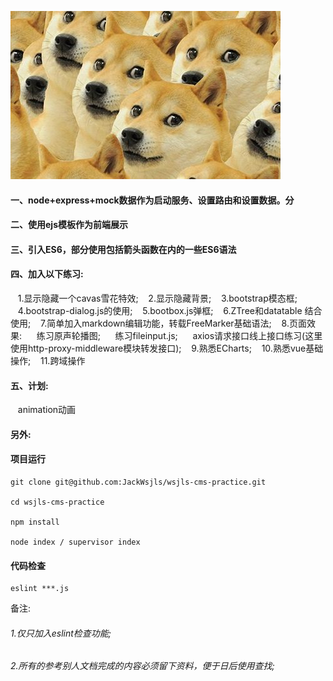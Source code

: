![Image text](https://raw.githubusercontent.com/JackWsjls/wsjls-cms-practice/master/markdown_images/image0_dog.jpg)
#### 一、node+express+mock数据作为启动服务、设置路由和设置数据。分

#### 二、使用ejs模板作为前端展示

#### 三、引入ES6，部分使用包括箭头函数在内的一些ES6语法

#### 四、加入以下练习:

&nbsp;&nbsp;&nbsp;1.显示隐藏一个cavas雪花特效;
&nbsp;&nbsp;&nbsp;2.显示隐藏背景;
&nbsp;&nbsp;&nbsp;3.bootstrap模态框;
&nbsp;&nbsp;&nbsp;4.bootstrap-dialog.js的使用;
&nbsp;&nbsp;&nbsp;5.bootbox.js弹框;
&nbsp;&nbsp;&nbsp;6.ZTree和datatable 结合使用;
&nbsp;&nbsp;&nbsp;7.简单加入markdown编辑功能，转载FreeMarker基础语法;
&nbsp;&nbsp;&nbsp;8.页面效果: 
&nbsp;&nbsp;&nbsp;&nbsp;&nbsp;练习原声轮播图;
&nbsp;&nbsp;&nbsp;&nbsp;&nbsp;练习fileinput.js;
&nbsp;&nbsp;&nbsp;&nbsp;&nbsp;axios请求接口线上接口练习(这里使用http-proxy-middleware模块转发接口);
&nbsp;&nbsp;&nbsp;9.熟悉ECharts;
&nbsp;&nbsp;&nbsp;10.熟悉vue基础操作;
&nbsp;&nbsp;&nbsp;11.跨域操作

#### 五、计划:

&nbsp;&nbsp;&nbsp;animation动画

#### 另外:
#### 项目运行

```
git clone git@github.com:JackWsjls/wsjls-cms-practice.git 

cd wsjls-cms-practice

npm install 

node index / supervisor index

```

#### 代码检查

```
eslint ***.js

```
备注: 
###### 1.仅只加入eslint检查功能;
###### 2.所有的参考别人文档完成的内容必须留下资料，便于日后使用查找;